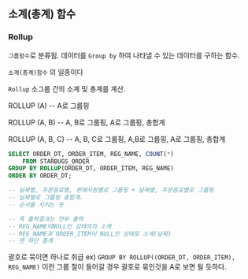 ## 소계(총계) 함수

### Rollup

`그룹함수`로  분류됨. 데이터를 `Group by` 하여 나타낼 수 있는 데이터를 구하는 함수. 

`소계(총계)함수` 의 일종이다

`Rollup` 소그룹 간의 소계 및 총계를 계산.

ROLLUP (A) -- A로 그룹핑

ROLLUP (A, B) -- A, B로 그룹핑, A로 그룹핑, 총합계

ROLLUP (A, B, C) -- A, B, C로 그룹핑, A,B로 그룹핑,  A로 그룹핑, 총합계 

```sql
SELECT ORDER_DT, ORDER_ITEM, REG_NAME, COUNT(*)
	FROM STARBUGS_ORDER
GROUP BY ROLLUP(ORDER_DT, ORDER_ITEM, REG_NAME)
ORDER BY ORDER_DT;

-- 날짜별, 주문음료별, 판매사원별로 그룹핑 + 날짜별, 주문음료별로 그룹핑
-- 날짜별로 그룹핑 총합계. 
-- 순서를 지키는 듯

-- 즉 출력결과는 전부 출력
-- REG_NAME이NULL인 상태의의 소계
-- REG_NAME과 ORDER_ITEM이 NULL인 상태로 소계(날짜)
-- 맨 하단 총계 
```

괄호로 묶이면 하나로 취급 ex) `GROUP BY ROLLUP((ORDER_DT, ORDER_ITEM), REG_NAME)` 이런 그룹 절이 들어갈 경우 괄호로 묶인것을 A로 보면 될 듯하다.